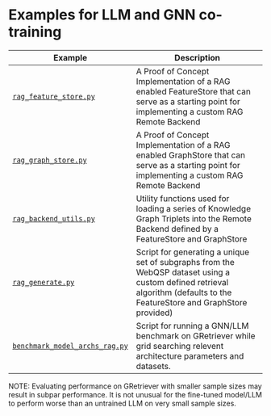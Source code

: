 # Examples for LLM and GNN co-training

| Example                                                          | Description                                                                                                                                                               |
| ---------------------------------------------------------------- | ------------------------------------------------------------------------------------------------------------------------------------------------------------------------- |
| [`rag_feature_store.py`](./rag_feature_store.py)                 | A Proof of Concept Implementation of a RAG enabled FeatureStore that can serve as a starting point for implementing a custom RAG Remote Backend                           |
| [`rag_graph_store.py`](./rag_graph_store.py)                     | A Proof of Concept Implementation of a RAG enabled GraphStore that can serve as a starting point for implementing a custom RAG Remote Backend                             |
| [`rag_backend_utils.py`](./rag_backend_utils.py)                 | Utility functions used for loading a series of Knowledge Graph Triplets into the Remote Backend defined by a FeatureStore and GraphStore                                  |
| [`rag_generate.py`](./rag_generate.py)                           | Script for generating a unique set of subgraphs from the WebQSP dataset using a custom defined retrieval algorithm (defaults to the FeatureStore and GraphStore provided) |
| [`benchmark_model_archs_rag.py`](./benchmark_model_archs_rag.py) | Script for running a GNN/LLM benchmark on GRetriever while grid searching relevent architecture parameters and datasets.                                                  |

NOTE: Evaluating performance on GRetriever with smaller sample sizes may result in subpar performance. It is not unusual for the fine-tuned model/LLM to perform worse than an untrained LLM on very small sample sizes.
